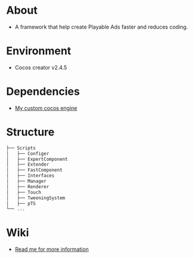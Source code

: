 # About
- A framework that help create Playable Ads faster and reduces coding.

# Environment
- Cocos creator v2.4.5

# Dependencies
- [My custom cocos engine](https://github.com/TSernXGamee/pTSEngine)

# Structure

```bash
├── Scripts
│   ├── Configer
│   ├── ExpertComponent
│   ├── Extender
│   ├── FastComponent
│   ├── Interfaces
│   ├── Manager
│   ├── Renderer
│   ├── Touch
│   ├── TweeningSystem
│   ├── pTS
└── ...
```
# Wiki
- [Read me for more information](https://github.com/TSernXGamee/SupremePA/wiki)
